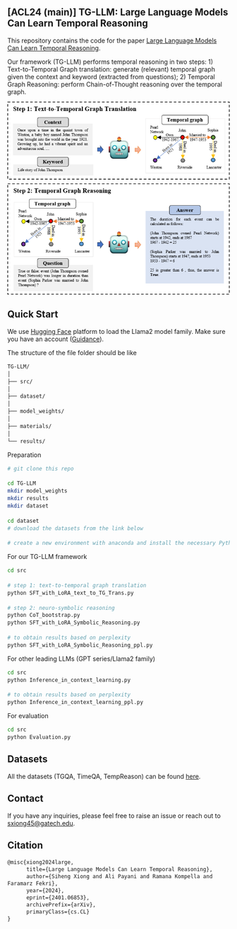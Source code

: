 ## [ACL24 (main)] TG-LLM: Large Language Models Can Learn Temporal Reasoning

This repository contains the code for the paper [Large Language Models Can Learn Temporal Reasoning](https://arxiv.org/pdf/2401.06853.pdf).

Our framework (TG-LLM) performs temporal reasoning in two steps: 1) Text-to-Temporal Graph translation: generate (relevant) temporal graph given the context and keyword (extracted from questions); 2) Temporal Graph Reasoning: perform Chain-of-Thought reasoning over the temporal graph.

<p align="center">
  <img src='https://raw.githubusercontent.com/xiongsiheng/TG-LLM/main/misc/Framework.png' width=600>
</p>




## Quick Start

We use [Hugging Face](https://huggingface.co/) platform to load the Llama2 model family. Make sure you have an account ([Guidance](https://huggingface.co/blog/llama2)).

The structure of the file folder should be like
```sh
TG-LLM/
│
├── src/
│
├── dataset/
│
├── model_weights/
│
├── materials/
│
└── results/
```

Preparation
```sh
# git clone this repo

cd TG-LLM
mkdir model_weights
mkdir results
mkdir dataset

cd dataset
# download the datasets from the link below

# create a new environment with anaconda and install the necessary Python packages
```

For our TG-LLM framework

```sh
cd src

# step 1: text-to-temporal graph translation
python SFT_with_LoRA_text_to_TG_Trans.py

# step 2: neuro-symbolic reasoning
python CoT_bootstrap.py
python SFT_with_LoRA_Symbolic_Reasoning.py

# to obtain results based on perplexity
python SFT_with_LoRA_Symbolic_Reasoning_ppl.py
```

For other leading LLMs (GPT series/Llama2 family)
```sh
cd src
python Inference_in_context_learning.py

# to obtain results based on perplexity
python Inference_in_context_learning_ppl.py
```

For evaluation
```sh
cd src
python Evaluation.py
```


## Datasets

All the datasets (TGQA, TimeQA, TempReason) can be found [here](https://huggingface.co/datasets/sxiong/TGQA).

## Contact
If you have any inquiries, please feel free to raise an issue or reach out to sxiong45@gatech.edu.

## Citation
```
@misc{xiong2024large,
      title={Large Language Models Can Learn Temporal Reasoning}, 
      author={Siheng Xiong and Ali Payani and Ramana Kompella and Faramarz Fekri},
      year={2024},
      eprint={2401.06853},
      archivePrefix={arXiv},
      primaryClass={cs.CL}
}
```
